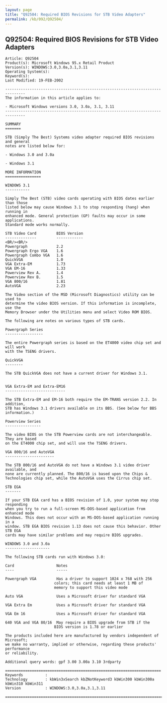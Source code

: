 ```yaml
---
layout: page
title: "Q92504: Required BIOS Revisions for STB Video Adapters"
permalink: /kb/092/Q92504/
---
```


## Q92504: Required BIOS Revisions for STB Video Adapters

	Article: Q92504
	Product(s): Microsoft Windows 95.x Retail Product
	Version(s): WINDOWS:3.0,3.0a,3.1,3.11
	Operating System(s): 
	Keyword(s): 
	Last Modified: 19-FEB-2002
	
	-------------------------------------------------------------------------------
	The information in this article applies to:
	
	- Microsoft Windows versions 3.0, 3.0a, 3.1, 3.11 
	-------------------------------------------------------------------------------
	
	SUMMARY
	=======
	
	STB (Simply The Best) Systems video adapter required BIOS revisions and general
	notes are listed below for:
	
	- Windows 3.0 and 3.0a
	
	- Windows 3.1
	
	MORE INFORMATION
	================
	
	WINDOWS 3.1
	-----------
	
	Simply The Best (STB) video cards operating with BIOS dates earlier than those
	listed below may cause Windows 3.1 to stop responding (hang) when running in
	enhanced mode. General protection (GP) faults may occur in some applications.
	Standard mode works normally.
	
	STB Video Card         BIOS Version
	--------------         ------------
	<BR/><BR/>
	Powergraph             2.2
	Powergraph Ergo VGA    1.6
	Powergraph Combo VGA   1.6
	QuickVGA               1.0
	VGA Extra-EM           1.73
	VGA EM-16              1.33
	Powerview Rev A.       1.4
	Powerview Rev B.       1.5
	VGA 800/16             1.81
	AutoVGA                2.23
	
	The Video section of the MSD (Microsoft Diagnostics) utility can be used to
	determine the video BIOS version. If this information is incomplete, use the
	Memory Browser under the Utilities menu and select Video ROM BIOS.
	
	The following are notes on various types of STB cards.
	
	Powergraph Series
	-----------------
	
	The entire Powergraph series is based on the ET4000 video chip set and will work
	with the TSENG drivers.
	
	QuickVGA
	--------
	
	The STB QuickVGA does not have a current driver for Windows 3.1.
	
	
	VGA Extra-EM and Extra-EM16
	---------------------------
	
	The STB Extra-EM and EM-16 both require the EM-TRANS version 2.2. In addition,
	STB has Windows 3.1 drivers available on its BBS. (See below for BBS
	information.)
	
	Powerview Series
	----------------
	
	The video BIOS on the STB Powerview cards are not interchangeable. They are based
	on the ET4000 chip set, and will use the TSENG drivers.
	
	VGA 800/16 and AutoVGA
	----------------------
	
	The STB 800/16 and AutoVGA do not have a Windows 3.1 video driver available, and
	none are currently planned. The 800/16 is based upon the Chips &
	Technologies chip set, while the AutoVGA uses the Cirrus chip set.
	
	STB EGA
	-------
	
	If your STB EGA card has a BIOS revision of 1.0, your system may stop responding
	when you try to run a full-screen MS-DOS-based application from enhanced mode
	Windows. This does not occur with an MS-DOS-based application running in a
	window. STB EGA BIOS revision 1.13 does not cause this behavior. Other STB EGA
	cards may have similar problems and may require BIOS upgrades.
	
	WINDOWS 3.0 and 3.0a
	--------------------
	
	The following STB cards run with Windows 3.0:
	
	Card                   Notes
	----                   -----
	
	Powergraph VGA         Has a driver to support 1024 x 768 with 256
	                      colors; this card needs at least 1 MB of
	                      memory to support this video mode
	
	Auto VGA               Uses a Microsoft driver for standard VGA
	
	VGA Extra Em           Uses a Microsoft driver for standard VGA
	
	VGA Em 16              Uses a Microsoft driver for standard VGA
	
	640 VGA and VGA 80/16  May require a BIOS upgrade from STB if the
	                      BIOS version is 1.78 or earlier
	
	The products included here are manufactured by vendors independent of Microsoft;
	we make no warranty, implied or otherwise, regarding these products' performance
	or reliability.
	
	Additional query words: gpf 3.00 3.00a 3.10 3rdparty
	
	======================================================================
	Keywords          :  
	Technology        : kbWin3xSearch kbZNotKeyword3 kbWin300 kbWin300a kbWin310 kbWin311
	Version           : WINDOWS:3.0,3.0a,3.1,3.11
	
	=============================================================================
	
